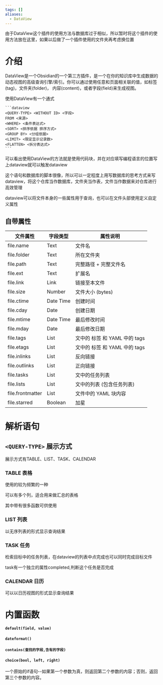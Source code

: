```yaml
---
tags: []
aliases:
  - DataView
---
```


由于DataView这个插件的使用方法与数据库过于相似，所以暂时将这个插件的使用方法放在这里，如果以后做了一个插件使用的文件夹再考虑换位置

# 介绍

DataView是一个Obsidian的一个第三方插件，是一个在你的知识库中生成数据的动态视图的高级查询引擎/索引。你可以通过使用任意和页面相关联的值，如标签(tag)，文件夹(folder)， 内容(content)，或者字段(field)来生成视图。

使用DataView有一个通式

````text
```dataview
<QUERY-TYPE> <WITHOUT ID> <字段>
FROM <来源>
<WHERE> <条件表达式>
<SORT> <排序依据 排序方式>
<GROUP BY> <分组依据>
<LIMIT> <限定显示记录数>
<FLATTEN> <拆分表达式>
```
````

可以看出使用DataView的方法就是使用代码块，并在对应填写编程语言的位置写上dataview就可以触发dataview

这个语句和数据库的脚本很像，所以可以一定程度上用写数据库的思考方式来写dataview，将这个仓库当作数据库，文件夹当作表，文件当作数据来对仓库进行高效管理

dataview可以将文件本身的一些属性用于查询，也可以在文件头部使用定义自定义属性

## 自带属性

| 文件属性             | 字段类型      | 属性说明                  |
| ---------------- | --------- | --------------------- |
| file.name        | Text      | 文件名                   |
| file.folder      | Text      | 所在文件夹                 |
| file.path        | Text      | 完整路径 + 完整文件名          |
| file.ext         | Text      | 扩展名                   |
| file.link        | Link      | 链接至本文件                |
| file.size        | Number    | 文件大小 (bytes)          |
| file.ctime       | Date Time | 创建时间                  |
| file.cday        | Date      | 创建日期                  |
| file.mtime       | Date Time | 最后修改时间                |
| file.mday        | Date      | 最后修改日期                |
| file.tags        | List      | 文中的 标签 和 YAML 中的 tags |
| file.etags       | List      | 文中的 标签 和 YAML 中的 tags |
| file.inlinks     | List      | 反向链接                  |
| file.outlinks    | List      | 正向链接                  |
| file.tasks       | List      | 文中的任务列表               |
| file.lists       | List      | 文中的列表 (包含任务列表)        |
| file.frontmatter | List      | 文件中的 YAML 块内容         |
| file.starred     | Boolean   | 加星                    |

# 解析语句

## `<QUERY-TYPE>` 展示方式

展示方式有TABLE、LIST、TASK、CALENDAR

 

### TABLE 表格

使用的较为频繁的一种

可以有多个列，适合用来做汇总的表格

其中带有很多函数可供使用

### LIST 列表

以无序列表的形式显示查询结果

### TASK 任务

检索目标中的任务列表，在dataview的列表中点完成也可以同时完成目标文件

task有一个独立的属性completed,判断这个任务是否完成

### CALENDAR 日历

可以以日历视图的形式显示查询结果

# 内置函数

#### `default(field, value)`

#### `dateformat()`

#### `contains(查找的字段,含有的字段)`

#### `choice(bool, left, right)`

一个原始的if语句--如果第一个参数为真，则返回第二个参数的内容；否则，返回第三个参数的内容。
